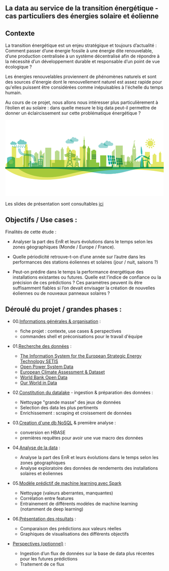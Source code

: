 ## La data au service de la transition énergétique - cas particuliers des énergies solaire et éolienne

## Contexte

La transition énergétique est un enjeu stratégique et toujours d’actualité : Comment passer d’une énergie fossile à une énergie dite renouvelable, d’une production centralisée à un système décentralisé afin de répondre à la nécessité d’un développement durable et responsable d’un point de vue écologique ? 

Les énergies renouvelables proviennent de phénomènes naturels et sont des sources d'énergie dont le renouvellement naturel est assez rapide pour qu'elles puissent être considérées comme inépuisables à l'échelle du temps humain.

Au cours de ce projet, nous allons nous intéresser plus particulièrement à l’éolien et au solaire : dans quelle mesure le big data peut-il permettre de donner un éclaircissement sur cette problématique énergétique ?

![Alt text](https://github.com/obrunet/Big_Data_Renewable_energies/blob/master/banner.png)

Les slides de présentation sont consultables [ici](https://github.com/obrunet/Big_Data_Renewable_energies/tree/master/20200109_presentation.pdf)

## Objectifs / Use cases :

Finalités de cette étude :

-	Analyser la part des EnR et leurs évolutions dans le temps selon les zones géographiques (Monde / Europe / France).

-	Quelle périodicité retrouve-t-on d’une année sur l’autre dans les performances des stations éoliennes et solaires (jour / nuit, saisons ?)

-	Peut-on prédire dans le temps la performance énergétique des installations existantes ou futures. Quelle est l’indice de confiance ou la précision de ces prédictions ? Ces paramètres peuvent ils être suffisamment fiables si l’on devait envisager la création de nouvelles éoliennes ou de nouveaux panneaux solaires ?


## Déroulé du projet / grandes phases : 

-	00.[Informations générales & organisation](https://github.com/obrunet/Big_Data_Renewable_energies/tree/master/00_infos_organisation) :
	- fiche projet : contexte, use cases & perspectives
	- commandes shell et préconisations pour le travail d'équipe

-	01.[Recherche des données](https://github.com/obrunet/Big_Data_Renewable_energies/tree/master/01_datasets) : 
	- [The Information System for the European Strategic Energy Technology SETIS](https://setis.ec.europa.eu/)
	- [Open Power System Data](https://open-power-system-data.org/)
	- [European Climate Assessment & Dataset](https://www.ecad.eu/)
	- [World Bank Open Data](https://data.worldbank.org/)
	- [Our World in Data](https://ourworldindata.org/)

-	02.[Constitution du datalake](https://github.com/obrunet/Big_Data_Renewable_energies/tree/master/02_datalake) - ingestion & préparation des données :
	- Nettoyage "grande masse" des jeux de données
	- Selection des data les plus pertinents
	- Enrichissement : scraping et croissement de données

-	03.[Creation d'une db NoSQL](https://github.com/obrunet/Big_Data_Renewable_energies/tree/master/03_NoSql) & première analyse :
	- conversion en HBASE
	- premières requêtes pour avoir une vue macro des données


-	04.[Analyse de la data](https://github.com/obrunet/Big_Data_Renewable_energies/tree/master/04_data_analysis) :
	- Analyse la part des EnR et leurs évolutions dans le temps selon les zones géographiques
	- Analyse exploratoire des données de rendements des installations solaires et éoliennes

-	05.[Modèle prédictif de machine learning avec Spark](https://github.com/obrunet/Big_Data_Renewable_energies/tree/master/05_machine_learning)
    - Nettoyage (valeurs aberrantes, manquantes)
    - Corrélation entre features
    - Entrainement de différents modèles de machine learning (notamment de deep learning)

-	06.[Présentation des résultats](https://github.com/obrunet/Big_Data_Renewable_energies/tree/master/06_resultats) :
    -	Comparaison des prédictions aux valeurs réelles
    -	Graphiques de visualisations des différents objectifs

-	[Perspectives (optionnel)](https://github.com/obrunet/Big_Data_Renewable_energies/tree/master/07_perspectives) :
    -	Ingestion d’un flux de données sur la base de data plus récentes pour les futures prédictions
    -	Traitement de ce flux
